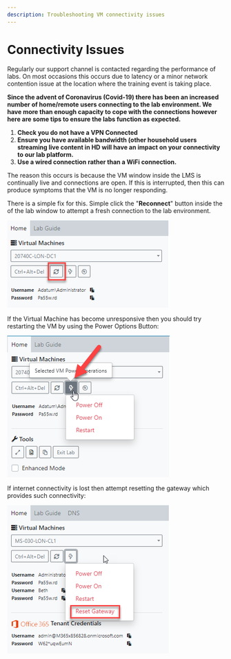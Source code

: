 ```yaml
---
description: Troubleshooting VM connectivity issues
---
```


# Connectivity Issues

Regularly our support channel is contacted regarding the performance of labs.  On most occasions this occurs due to latency or a minor network contention issue at the location where the training event is taking place.

**Since the advent of Coronavirus \(Covid-19\) there has been an increased number of home/remote users connecting to the lab environment.  We have more than enough capacity to cope with the connections however here are some tips to ensure the labs function as expected.**

1. **Check you do not have a VPN Connected**
2. **Ensure you have available bandwidth \(other household users streaming live content in HD will have an impact on your connectivity to our lab platform.**
3. **Use a wired connection rather than a WiFi connection.**

The reason this occurs is because the VM window inside the LMS is continually live and connections are open.  If this is interrupted, then this can produce symptoms that the VM is no longer responding.

There is a simple fix for this.  Simple click the "**Reconnect**" button inside the of the lab window to attempt a fresh connection to the lab environment.

![](../.gitbook/assets/reconnect-button%20%281%29.png)

If the Virtual Machine has become unresponsive then you should try restarting the VM by using the Power Options Button:

![](../.gitbook/assets/power-options.png)

If internet connectivity is lost then attempt resetting the gateway which provides such connectivity:

![](../.gitbook/assets/reset-gateway.png)

